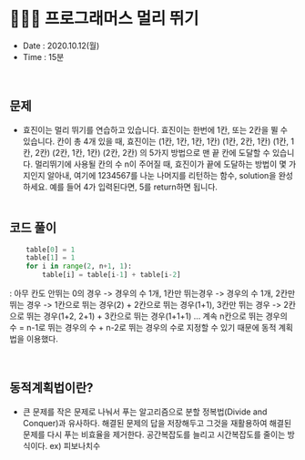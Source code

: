 # 🧚🏻‍♀️ 프로그래머스 멀리 뛰기
- Date : 2020.10.12(월)
- Time : 15분
<br>

## 문제

- 효진이는 멀리 뛰기를 연습하고 있습니다. 효진이는 한번에 1칸, 또는 2칸을 뛸 수 있습니다. 칸이 총 4개 있을 때, 효진이는
(1칸, 1칸, 1칸, 1칸)
(1칸, 2칸, 1칸)
(1칸, 1칸, 2칸)
(2칸, 1칸, 1칸)
(2칸, 2칸)
의 5가지 방법으로 맨 끝 칸에 도달할 수 있습니다. 멀리뛰기에 사용될 칸의 수 n이 주어질 때, 효진이가 끝에 도달하는 방법이 몇 가지인지 알아내, 여기에 1234567를 나눈 나머지를 리턴하는 함수, solution을 완성하세요. 예를 들어 4가 입력된다면, 5를 return하면 됩니다.
<br><br>

## 코드 풀이

```python
    table[0] = 1
    table[1] = 1
    for i in range(2, n+1, 1):
        table[i] = table[i-1] + table[i-2]
```
: 아무 칸도 안뛰는 0의 경우 -> 경우의 수 1개, 1칸만 뛰는경우 -> 경우의 수 1개, 2칸만 뛰는 경우 -> 1칸으로 뛰는 경우(2) + 2칸으로 뛰는 경우(1+1), 3칸만 뛰는 경우 -> 2칸으로 뛰는 경우(1+2, 2+1) + 3칸으로 뛰는 경우(1+1+1) 
… 계속 n칸으로 뛰는 경우의 수 = n-1로 뛰는 경우의 수 + n-2로 뛰는 경우의 수로 지정할 수 있기 때문에 동적 계획법을 이용했다.

<br>

## 동적계획법이란?
- 큰 문제를 작은 문제로 나눠서 푸는 알고리즘으로 분할 정복법(Divide and Conquer)과 유사하다. 해결된 문제의 답을 저장해두고 그것을 재활용하여 해결된 문제를 다시 푸는 비효율을 제거한다. 공간복잡도를 늘리고 시간복잡도를 줄이는 방식이다. ex) 피보나치수